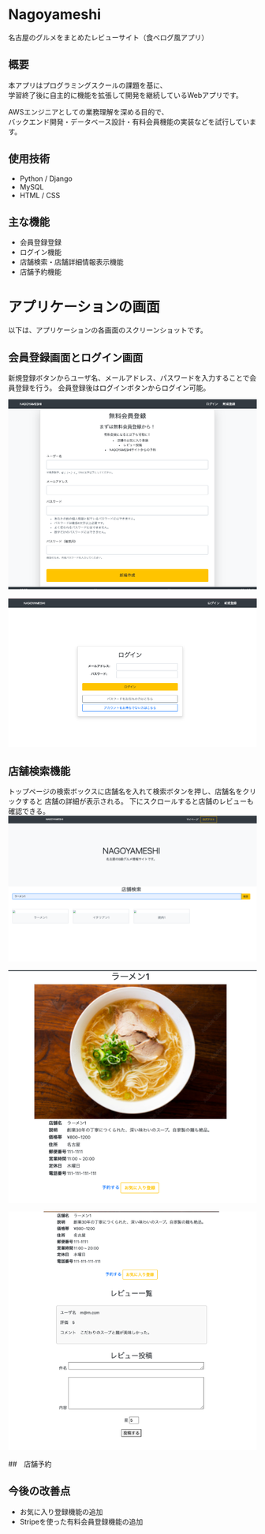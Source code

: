 # Nagoyameshi 
名古屋のグルメをまとめたレビューサイト（食べログ風アプリ）

## 概要
本アプリはプログラミングスクールの課題を基に、  
学習終了後に自主的に機能を拡張して開発を継続しているWebアプリです。  

AWSエンジニアとしての業務理解を深める目的で、  
バックエンド開発・データベース設計・有料会員機能の実装などを試行しています。

## 使用技術
- Python / Django
- MySQL
- HTML / CSS 

## 主な機能
- 会員登録登録
- ログイン機能
- 店舗検索・店舗詳細情報表示機能
- 店舗予約機能 

# アプリケーションの画面
以下は、アプリケーションの各画面のスクリーンショットです。

## 会員登録画面とログイン画面
新規登録ボタンからユーザ名、メールアドレス、パスワードを入力することで会員登録を行う。
会員登録後はログインボタンからログイン可能。

![signup](./docs/signup.png)

![login](./docs/login.png)

## 店舗検索機能
トップページの検索ボックスに店舗名を入れて検索ボタンを押し、店舗名をクリックすると
店舗の詳細が表示される。
下にスクロールすると店舗のレビューも確認できる。
![top-page](./docs/toppage.png)

![restaurant-detail](./docs/restaurant_detail.png)

![restaurant-review](./docs/restaurant_review.png)

##　店舗予約

## 今後の改善点
- お気に入り登録機能の追加
- Stripeを使った有料会員登録機能の追加




